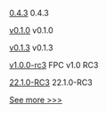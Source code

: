 
[0.4.3](https://github.com/hyperledger/besu-native/releases/tag/0.4.3) 0.4.3

[v0.1.0](https://github.com/hyperledger/firefly-helm-charts/releases/tag/v0.1.0) v0.1.0

[v0.1.3](https://github.com/hyperledger/firefly-tokens-erc20-erc721/releases/tag/v0.1.3) v0.1.3

[v1.0.0-rc3](https://github.com/hyperledger/fabric-private-chaincode/releases/tag/v1.0.0-rc3) FPC v1.0 RC3

[22.1.0-RC3](https://github.com/hyperledger/besu/releases/tag/22.1.0-RC3) 22.1.0-RC3


[See more >>>](https://start-here.hyperledger.org/releases)
